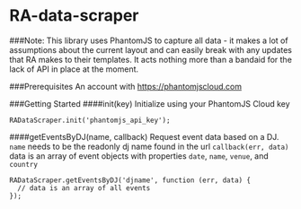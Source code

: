 RA-data-scraper
===============

###Note:
This library uses PhantomJS to capture all data - it makes a lot of assumptions about the current layout and can easily break with any updates that RA makes to their templates. It acts nothing more than a bandaid for the lack of API in place at the moment.

###Prerequisites
An account with https://phantomjscloud.com

###Getting Started
####init(key)
Initialize using your PhantomJS Cloud key
````
RADataScraper.init('phantomjs_api_key');
````

####getEventsByDJ(name, callback)
Request event data based on a DJ. 
`name` needs to be the readonly dj name found in the url
`callback(err, data)` data is an array of event objects with properties `date`, `name`, `venue`, and `country`
````
RADataScraper.getEventsByDJ('djname', function (err, data) {
  // data is an array of all events
});
````
